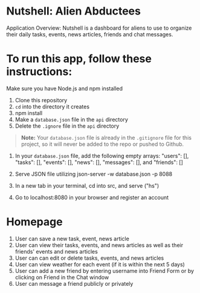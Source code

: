 # Nutshell: Alien Abductees
Application Overview:
Nutshell is a dashboard for aliens to use to organize their daily tasks, events, news articles, friends and chat messages.
  

# To run this app, follow these instructions:
Make sure you have Node.js and npm installed
1. Clone this repository
1. `cd` into the directory it creates
1. npm install
1. Make a `database.json` file in the `api` directory
1. Delete the `.ignore` file in the `api` directory

> **Note:** Your `database.json` file is already in the `.gitignore` file for this project, so it will never be added to the repo or pushed to Github.

1. In your `database.json` file, add the following empty arrays: "users": [], "tasks": [], "events": [], "news": [], "messages": [], and "friends": []

1. Serve JSON file utilizing json-server -w database.json -p 8088
1. In a new tab in your terminal, cd into src, and serve ("hs")
1. Go to localhost:8080 in your browser and register an account

# Homepage

1. User can save a new task, event, news article
1. User can view their tasks, events, and news articles as well as their friends' events and news articles
1. User can can edit or delete tasks, events, and news articles
1. User can view weather for each event (if it is within the next 5 days)
1. User can add a new friend by entering username into Friend Form or by clicking on Friend in the Chat window
1. User can message a friend publicly or privately
